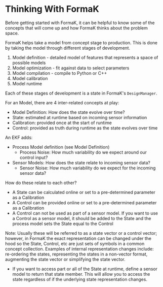 # Thinking With FormaK

Before getting started with FormaK, it can be helpful to know some of the
concepts that will come up and how FormaK thinks about the problem space.

FormaK helps take a model from concept stage to production. This is done by
taking the model through different stages of development.
1. Model definition - detailed model of features that represents a space of possible models
2. Model optimization - fit against data to select parameters
3. Model compilation - compile to Python or C++
4. Model calibration
5. Model runtime

Each of these stages of development is a state in FormaK's `DesignManager`.

For an Model, there are 4 inter-related concepts at play:
- Model Definition: How does the state evolve over time?
- State: estimated at runtime based on incoming sensor information
- Calibration: provided once at the start of runtime
- Control: provided as truth during runtime as the state evolves over time

An EKF adds:
- Process Model definition (see Model Definition)
	- Process Noise: How much variability do we expect around our control input?
- Sensor Models: How does the state relate to incoming sensor data?
	- Sensor Noise: How much variability do we expect for the incoming sensor data?

How do these relate to each other?
- A State can be calculated online or set to a pre-determined parameter as a Calibration
- A Control can be provided online or set to a pre-determined parameter as a Calibration
- A Control can not be used as part of a sensor model. If you want to use a Control as a sensor model, it should be added to the State and the process model sets the State equal to the Control

Note: Usually these will be referred to as a state vector or a control vector;
however, in FormaK the exact representation can be changed under the hood so
the State, Control, etc are just sets of symbols in a common concept
collection. Examples of internal representation changes include: re-ordering
the states, representing the states in a non-vector format, augmenting the
state vector or simplifying the state vector.
- If you want to access part or all of the State at runtime, define a sensor model to return that state member. This will allow you to access the state regardless of if the underlying state representation changes.
